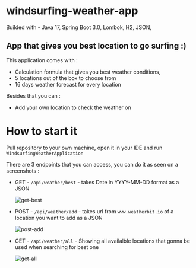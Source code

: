 # windsurfing-weather-app
Builded with - Java 17, Spring Boot 3.0, Lombok, H2, JSON,  

## App that gives you best location to go surfing :) 
This application comes with : 
 - Calculation formula that gives you best weather conditions,
 - 5 locations out of the box to choose from
 - 16 days weather forecast for every location

Besides that you can : 
 - Add your own location to check the weather on 
 
 # How to start it 
 Pull repository to your own machine, open it in your IDE and run `WindsurfingWeatherApplication`
 
 There are 3 endpoints that you can access, you can do it as seen on a screenshots : 
  - GET - `/api/weather/best` - takes Date in YYYY-MM-DD format as a JSON
  
    ![get-best](https://user-images.githubusercontent.com/46621470/210277966-d00f5632-d6b1-4073-a2b5-32e53ab28f6f.PNG)

  - POST - `/api/weather/add` - takes url from `www.weatherbit.io` of a location you want to add as a JSON
  
    ![post-add](https://user-images.githubusercontent.com/46621470/210278030-0714ebd7-3285-412e-a770-ae1e59039bcc.PNG)

  - GET - `/api/weather/all` - Showing all availalble locations that gonna be used when searching for best one
  
    ![get-all](https://user-images.githubusercontent.com/46621470/210278135-f0f45b3b-3201-48fe-ae5c-996a55ba86cf.PNG)
